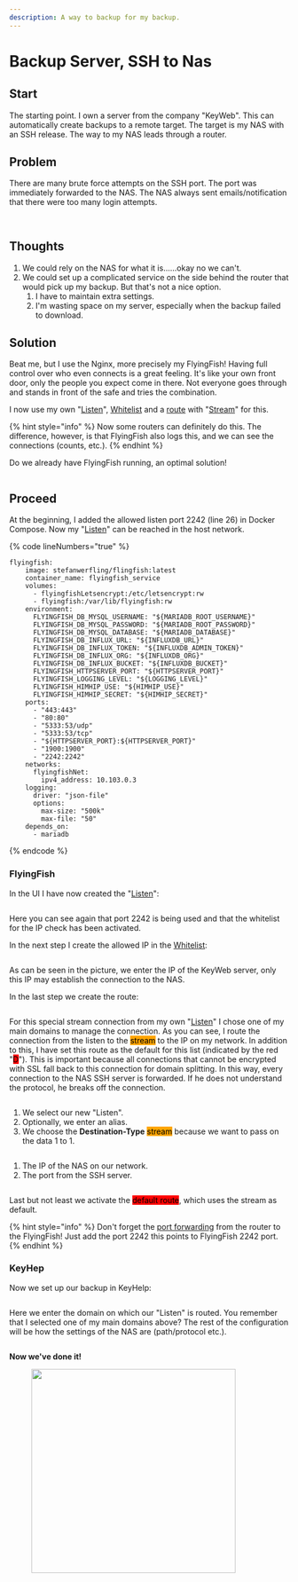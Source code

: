 ```yaml
---
description: A way to backup for my backup.
---
```


# Backup Server, SSH to Nas

## Start

The starting point. I own a server from the company "KeyWeb". This can automatically create backups to a remote target. The target is my NAS with an SSH release. The way to my NAS leads through a router.

## Problem

There are many brute force attempts on the SSH port. The port was immediately forwarded to the NAS. The NAS always sent emails/notification that there were too many login attempts.

##

<figure><img src="../../.gitbook/assets/example_backup_nas1.png" alt=""><figcaption></figcaption></figure>

## Thoughts

1. We could rely on the NAS for what it is......okay no we can't.
2. We could set up a complicated service on the side behind the router that would pick up my backup. But that's not a nice option.
   1. I have to maintain extra settings.
   2. I'm wasting space on my server, especially when the backup failed to download.

## Solution

Beat me, but I use the Nginx, more precisely my FlyingFish! Having full control over who even connects is a great feeling. It's like your own front door, only the people you expect come in there. Not everyone goes through and stands in front of the safe and tries the combination.

I now use my own "[Listen](../configurations/listen/)", [Whitelist](../configurations/ip-access.md#whitelist) and a [route](../configurations/routes.md) with "[Stream](../configurations/routes.md#add-stream)" for this.

{% hint style="info" %}
Now some routers can definitely do this. The difference, however, is that FlyingFish also logs this, and we can see the connections (counts, etc.).
{% endhint %}

Do we already have FlyingFish running, an optimal solution!

<figure><img src="../../.gitbook/assets/example_backup_nas2.png" alt=""><figcaption></figcaption></figure>

## Proceed

At the beginning, I added the allowed listen port 2242 (line 26) in Docker Compose. Now my "[Listen](../configurations/listen/)" can be reached in the host network.

{% code lineNumbers="true" %}
```
flyingfish:
    image: stefanwerfling/flingfish:latest
    container_name: flyingfish_service
    volumes:
      - flyingfishLetsencrypt:/etc/letsencrypt:rw
      - flyingfish:/var/lib/flyingfish:rw
    environment:
      FLYINGFISH_DB_MYSQL_USERNAME: "${MARIADB_ROOT_USERNAME}"
      FLYINGFISH_DB_MYSQL_PASSWORD: "${MARIADB_ROOT_PASSWORD}"
      FLYINGFISH_DB_MYSQL_DATABASE: "${MARIADB_DATABASE}"
      FLYINGFISH_DB_INFLUX_URL: "${INFLUXDB_URL}"
      FLYINGFISH_DB_INFLUX_TOKEN: "${INFLUXDB_ADMIN_TOKEN}"
      FLYINGFISH_DB_INFLUX_ORG: "${INFLUXDB_ORG}"
      FLYINGFISH_DB_INFLUX_BUCKET: "${INFLUXDB_BUCKET}"
      FLYINGFISH_HTTPSERVER_PORT: "${HTTPSERVER_PORT}"
      FLYINGFISH_LOGGING_LEVEL: "${LOGGING_LEVEL}"
      FLYINGFISH_HIMHIP_USE: "${HIMHIP_USE}"
      FLYINGFISH_HIMHIP_SECRET: "${HIMHIP_SECRET}"
    ports:
      - "443:443"
      - "80:80"
      - "5333:53/udp"
      - "5333:53/tcp"
      - "${HTTPSERVER_PORT}:${HTTPSERVER_PORT}"
      - "1900:1900"
      - "2242:2242"
    networks:
      flyingfishNet:
        ipv4_address: 10.103.0.3
    logging:
      driver: "json-file"
      options:
        max-size: "500k"
        max-file: "50"
    depends_on:
      - mariadb
```
{% endcode %}

### FlyingFish

In the UI I have now created the "[Listen](../configurations/listen/)":

<figure><img src="../../.gitbook/assets/example_backup_nas3.png" alt=""><figcaption></figcaption></figure>

Here you can see again that port 2242 is being used and that the whitelist for the IP check has been activated.

In the next step I create the allowed IP in the [Whitelist](../configurations/ip-access.md#whitelist):

<figure><img src="../../.gitbook/assets/example_backup_nas4.png" alt=""><figcaption></figcaption></figure>

As can be seen in the picture, we enter the IP of the KeyWeb server, only this IP may establish the connection to the NAS.

In the last step we create the route:

<figure><img src="../../.gitbook/assets/example_backup_nas5.png" alt=""><figcaption></figcaption></figure>

For this special stream connection from my own "[Listen](../configurations/listen/)" I chose one of my main domains to manage the connection. As you can see, I route the connection from the listen to the <mark style="background-color:orange;">stream</mark> to the IP on my network. In addition to this, I have set this route as the default for this list (indicated by the red "<mark style="background-color:red;">D</mark>"). This is important because all connections that cannot be encrypted with SSL fall back to this connection for domain splitting. In this way, every connection to the NAS SSH server is forwarded. If he does not understand the protocol, he breaks off the connection.

<figure><img src="../../.gitbook/assets/example_backup_nas6.png" alt=""><figcaption></figcaption></figure>

1. We select our new "Listen".
2. Optionally, we enter an alias.
3. We choose the **Destination-Type** <mark style="background-color:orange;">stream</mark> because we want to pass on the data 1 to 1.

<figure><img src="../../.gitbook/assets/example_backup_nas7.png" alt=""><figcaption></figcaption></figure>

1. The IP of the NAS on our network.
2. The port from the SSH server.

<figure><img src="../../.gitbook/assets/example_backup_nas8.png" alt=""><figcaption></figcaption></figure>

Last but not least we activate the <mark style="background-color:red;">default route</mark>, which uses the stream as default.

{% hint style="info" %}
Don't forget the [port forwarding](../configurations/port-forwarding.md) from the router to the FlyingFish! Just add the port 2242 this points to FlyingFish 2242 port.
{% endhint %}



### KeyHep

Now we set up our backup in KeyHelp:

<figure><img src="../../.gitbook/assets/example_backup_nas9.png" alt=""><figcaption></figcaption></figure>

Here we enter the domain on which our "Listen" is routed. You remember that I selected one of my main domains above? The rest of the configuration will be how the settings of the NAS are (path/protocol etc.).

<figure><img src="../../.gitbook/assets/example_backup_nas10.png" alt=""><figcaption></figcaption></figure>

**Now we've done it!**



<figure><img src="../../.gitbook/assets/9ccsp.jpg" alt="" width="368"><figcaption></figcaption></figure>
